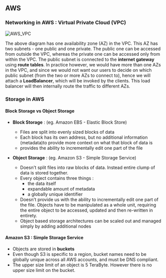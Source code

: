 ## AWS

### Networking in AWS : Virtual Private Cloud (VPC)  
![AWS_VPC](https://user-images.githubusercontent.com/13499858/100495890-ba367d80-3175-11eb-8b89-acfee86e3421.png)

The above diagram has one availability zone (AZ) in the VPC. This AZ has two subnets - one public and one private. The public one can be accessed from outside the VPC, whereas the private one can be accessed only from within the VPC. The public subnet is connected to the **internet gateway** using **route tables**. In practice however, we would have more than one AZs in the VPC, and since we would not want our users to decide on which public subnet (from the two or more AZs to connect to), hence we will attach a **LoadBalancer**, which will be invoked by the clients. This load balancer will then internally route the traffic to different AZs.

### Storage in AWS   
#### Block Storage vs Object Storage   
* **Block Storage** : (eg. Amazon EBS - Elastic Block Store)    
   * Files are split into evenly sized blocks of data
   * Each block has its own address, but no additional information (metadata)to provide more context on what that block of data is
   * provides the ability to incrementally edit one part of the file  
 
* **Object Storage** : (eg. Amazon S3 - Simple Storage Service)   
   * Doesn't split files into raw blocks of data. Instead entire clump of data is stored together.
   * Every object contains three things :    
     * the data itself
     * expandable amount of metadata
     * a globally unique identifier
   * Doesn't provide us with the ability to incrementally edit one part of the file. Objects have to be manipulated as a whole unit, requiring the entire object to be accessed, updated and then re-written in entirety.
   * Object based storage architectures can be scaled out and managed simply by adding additional nodes    
   
   
#### Amazon S3 : Simple Storage Service
* Objects are stored in **buckets**
* Even though S3 is specific to a region, bucket names need to be globally unique across all AWS accounts, and must be DNS compliant.
* The upper size limit of an object is 5 TeraByte. However there is no upper size limit on the bucket.
